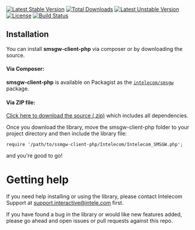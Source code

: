 [![Latest Stable Version](https://poser.pugx.org/intelecom/smsgw/v/stable)](https://packagist.org/packages/intelecom/smsgw) 
[![Total Downloads](https://poser.pugx.org/intelecom/smsgw/downloads)](https://packagist.org/packages/intelecom/smsgw) 
[![Latest Unstable Version](https://poser.pugx.org/intelecom/smsgw/v/unstable)](https://packagist.org/packages/intelecom/smsgw) 
[![License](https://poser.pugx.org/intelecom/smsgw/license)](https://packagist.org/packages/intelecom/smsgw) 
[![Build Status](https://secure.travis-ci.org/Intelecom/smsgw-client-php.png?branch=master)](http://travis-ci.org/Intelecom/smsgw-client-php)

## Installation

You can install **smsgw-client-php** via composer or by downloading the source.

#### Via Composer:

**smsgw-client-php** is available on Packagist as the
[`intelecom/smsgw`](http://packagist.org/packages/intelecom/smsgw) package.

#### Via ZIP file:

[Click here to download the source
(.zip)](https://github.com/intelecom/smsgw-client-php/zipball/master) which includes all
dependencies.

Once you download the library, move the smsgw-client-php folder to your project
directory and then include the library file:

    require '/path/to/ssmgw-client-php/Intelecom/Intelecom_SMSGW.php';

and you're good to go!

# Getting help

If you need help installing or using the library, please contact Intelecom Support at support.interactive@intele.com first.

If you have found a bug in the library or would like new features added, please go ahead and open issues or pull requests against this repo.
